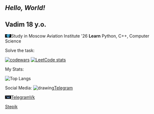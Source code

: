 ## _Hello, World!_
## Vadim 18 y.o.   

<img src="1636197211_47-papik-pro-p-mai-logotip-foto-55.jpg" alt="drawing" width="20"/>Study in Moscow Aviation Institute  '26
**Learn** Python, C++, Computer Science

Solve the task:

[![codewars](https://www.codewars.com/users/username/badges/large)](https://www.codewars.com/users/vadimsteshkin) 
[![LeetCode stats](https://leetcode-stats-six.vercel.app/api?username=vsteshkin2004&theme=dark)](https://github.com/KnlnKS/leetcode-stats)


My Stats:


![Top Langs](https://github-readme-stats.vercel.app/api/top-langs/?username=vadimsteshkin&theme=tokyonight)


Social Media:
<img src="telegam_logo.jpg" alt="drawing" width="20"/>[Telegram](https://t.me/vadim_steshkin)


 <img src="vk.jpg" alt="drawing" width="20"/>[Telegram](https://t.me/vadim_steshkin)[Vk](https://vk.com/yeah6)


[Stepik](https://stepik.org/users/61529033)
